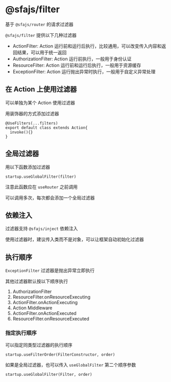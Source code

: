 # @sfajs/filter

基于 `@sfajs/router` 的请求过滤器

`@sfajs/filter` 提供以下几种过滤器

- ActionFilter: Action 运行前和运行后执行，比较通用，可以改变传入内容和返回结果，可以用于统一返回
- AuthorizationFilter: Action 运行前执行，一般用于身份认证
- ResourceFilter: Action 运行前和运行后执行，一般用于资源缓存
- ExceptionFilter: Action 运行抛出异常时执行，一般用于自定义异常处理

## 在 Action 上使用过滤器

可以单独为某个 Action 使用过滤器

用装饰器的方式添加过滤器

```TS
@UseFilters(...filters)
export default class extends Action{
  invoke(){}
}
```

## 全局过滤器

用以下函数添加过滤器

```TS
startup.useGlobalFilter(filter)
```

注意此函数应在 `useRouter` 之前调用

可以调用多次，每次都会添加一个全局过滤器

## 依赖注入

过滤器支持 `@sfajs/inject` 依赖注入

使用过滤器时，建议传入类而不是对象，可以让框架自动初始化过滤器

## 执行顺序

`ExceptionFilter` 过滤器是抛出异常立即执行

其他过滤器默认按以下顺序执行

1. AuthorizationFilter
2. ResourceFilter.onResourceExecuting
3. ActionFilter.onActionExecuting
4. Action Middleware
5. ActionFilter.onActionExecuted
6. ResourceFilter.onResourceExecuted

### 指定执行顺序

可以指定同类型过滤器的执行顺序

```TS
startup.useFilterOrder(FilterConstructor, order)
```

如果是全局过滤器，也可以传入 `useGlobalFilter` 第二个顺序参数

```TS
startup.useGlobalFilter(Filter, order)
```
